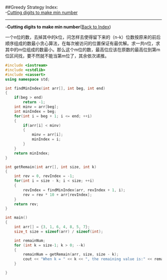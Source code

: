 ##Greedy Strategy
<a name="AnchorIndex" id="AnchorIndex"></a>
Index:  
-[Cutting digits to make min number](#Anchor1)  

-------
<a name="Anchor1" id="Anchor1"></a>
-**Cutting digits to make min number**([Back to Index](#AnchorIndex))   

一个n位的数，去掉其中的k位，问怎样去使得留下来的（n-k）位数按原来的前后顺序组成的数最小贪心算法，在每次被访问的位置保证有最优解。求一共n位，求其中的m位组成的数最小。那么这个m位的数，最高位应该在原数的最高位到第m位区间找，要不然就不能当第m位了，其余依次递推。  
```cpp
#include <iostream>
#include <cstdlib>
#include <cassert>
using namespace std;

int findMinIndex(int arr[], int beg, int end) 
{
    if(beg > end)
        return -1;
    int minv = arr[beg];
    int minIndex = beg;
    for(int i = beg + 1; i <= end; ++i)
    {
        if(arr[i] < minv)
        {
            minv = arr[i];
            minIndex = i;
        }
    }
    return minIndex;
}

int getRemain(int arr[], int size, int k)
{
    int rev = 0, revIndex = -1;
    for(int i = size - k; i < size; ++i)
    {
        revIndex = findMinIndex(arr, revIndex + 1, i);
        rev = rev * 10 + arr[revIndex];
    }
    return rev;
}

int main()
{
    int arr[] = {3, 1, 6, 4, 8, 5, 7};
    size_t size = sizeof(arr) / sizeof(int);

    int remainNum;
    for (int k = size-1; k > 0; --k)
    {
        remainNum = getRemain(arr, size, size - k);
        cout << "When k = " << k << ", the remaining value is:" << remainNum << endl;
    }

}
```